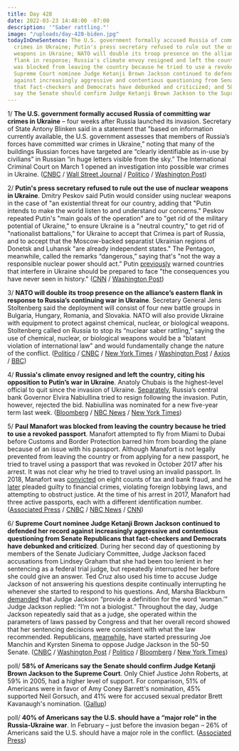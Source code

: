 ```yaml
---
title: Day 428
date: 2022-03-23 14:48:00 -07:00
description: '"Saber rattling."'
image: "/uploads/day-428-biden.jpg"
todayInOneSentence: The U.S. government formally accused Russia of committing war
  crimes in Ukraine; Putin's press secretary refused to rule out the use of nuclear
  weapons in Ukraine; NATO will double its troop presence on the alliance’s eastern
  flank in response; Russia's climate envoy resigned and left the country; Paul Manafort
  was blocked from leaving the country because he tried to use a revoked passport;
  Supreme Court nominee Judge Ketanji Brown Jackson continued to defended her record
  against increasingly aggressive and contentious questioning from Senate Republicans
  that fact-checkers and Democrats have debunked and criticized; and 58% of Americans
  say the Senate should confirm Judge Ketanji Brown Jackson to the Supreme Court.
---
```


1/ **The U.S. government formally accused Russia of committing war crimes in Ukraine** – four weeks after Russia launched its invasion. Secretary of State Antony Blinken said in a statement that "based on information currently available, the U.S. government assesses that members of Russia’s forces have committed war crimes in Ukraine,” noting that many of the buildings Russian forces have targeted are “clearly identifiable as in-use by civilians” in Russian “in huge letters visible from the sky.” The International Criminal Court on March 1 opened an investigation into possible war crimes in Ukraine. ([CNBC](https://www.cnbc.com/2022/03/23/us-government-formally-accuses-russia-of-committing-war-crimes-in-ukraine.html) / [Wall Street Journal](https://www.wsj.com/articles/u-s-accuses-russia-ofwar-crimes-in-ukraine-11648059164) / [Politico](https://www.politico.com/news/2022/03/23/us-accuses-russian-military-war-crimes-ukraine-00019746) /  [Washington Post](https://www.washingtonpost.com/world/2022/03/23/russia-ukraine-war-news-biden-live-updates/#link-BFXVQMFVRRCU3CV7ZT5AOJIYUA))

2/ **Putin's press secretary refused to rule out the use of nuclear weapons in Ukraine**. Dmitry Peskov said Putin would consider using nuclear weapons in the case of "an existential threat for our country, adding that "Putin intends to make the world listen to and understand our concerns." Peskov repeated Putin's "main goals of the operation" are to "get rid of the military potential of Ukraine," to ensure Ukraine is a "neutral country," to get rid of "nationalist battalions," for Ukraine to accept that Crimea is part of Russia, and to accept that the Moscow-backed separatist Ukrainian regions of Donetsk and Luhansk "are already independent states." The Pentagon, meanwhile, called the remarks “dangerous,” saying that's "not the way a responsible nuclear power should act.” Putin [previously](https://whatthefuckjusthappenedtoday.com/2022/02/24/day-401/#1-putin-ordered-a-full-scale-invasio) warned countries that interfere in Ukraine should be prepared to face "the consequences you have never seen in history." ([CNN](https://www.cnn.com/2022/03/22/europe/amanpour-peskov-interview-ukraine-intl/) / [Washington Post](https://www.washingtonpost.com/world/2022/03/23/russia-ukraine-war-news-biden-live-updates/#link-TZQU2G2UKRFUDDTKU2CETY4N4U))

3/ **NATO will double its troop presence on the alliance’s eastern flank in response to Russia’s continuing war in Ukraine**. Secretary General Jens Stoltenberg said the deployment will consist of four new battle groups in Bulgaria, Hungary, Romania, and Slovakia. NATO will also provide Ukraine with equipment to protect against chemical, nuclear, or biological weapons. Stoltenberg called on Russia to stop its “nuclear saber rattling,” saying the use of chemical, nuclear, or biological weapons would be a "blatant violation of international law" and would fundamentally change the nature of the conflict. ([Politico](https://www.politico.eu/article/nato-ukraine-russia-stoltenberg-summit-forces-eastern-flank/) / [CNBC](https://www.cnbc.com/2022/03/23/nato-leaders-slated-to-bolster-troop-presence-in-bulgaria-hungary-romania-and-slovakia.html) / [New York Times](https://www.nytimes.com/2022/03/23/world/europe/nato-troops-ukraine.html) / [Washington Post](https://www.washingtonpost.com/world/2022/03/23/russia-ukraine-war-news-biden-live-updates/#link-ATGDEQFN4JHDPDVY6UQEXR3WUY) / [Axios](https://www.axios.com/nato-jens-stoltenberg-ukraine-russia-summit-12eb1741-55cd-40cb-8df6-12574d0897ba.html) / [BBC](https://www.bbc.com/news/world-europe-60853052))

4/ **Russia's climate envoy resigned and left the country, citing his opposition to Putin’s war in Ukraine**. Anatoly Chubais is the highest-level official to quit since the invasion of Ukraine. [Separately](https://www.bloomberg.com/news/articles/2022-03-23/russia-central-banker-wanted-out-over-ukraine-but-putin-said-no?sref=MIBMEEoj), Russia’s central bank Governor Elvira Nabiullina tried to resign following the invasion. Putin, however, rejected the bid. Nabiullina was nominated for a new five-year term last week. ([Bloomberg](https://www.bloomberg.com/news/articles/2022-03-23/putin-adviser-chubais-quits-over-ukraine-war-and-leaves-russia?sref=MIBMEEoj) / [NBC News](https://www.nbcnews.com/news/world/putin-envoy-chubais-quits-kremlin-role-russia-ukraine-invasion-rcna21170) / [New York Times](https://www.nytimes.com/2022/03/23/world/europe/russia-anatoly-chubais-quits.html))

5/ **Paul Manafort was blocked from leaving the country because he tried to use a revoked passport**. Manafort attempted to fly from Miami to Dubai before Customs and Border Protection barred him from boarding the plane because of an issue with his passport. Although Manafort is not legally prevented from leaving the country or from applying for a new passport, he tried to travel using a passport that was revoked in October 2017 after his arrest. It was not clear why he tried to travel using an invalid passport. In 2018, Manafort was [convicted](https://whatthefuckjusthappenedtoday.com/2018/08/21/day-579/#2-paul-manafort-was-convicted-on-eig) on eight counts of tax and bank fraud, and he [later](https://whatthefuckjusthappenedtoday.com/2018/09/14/day-603/#1-paul-manafort-pleaded-guilty-to-fi) pleaded guilty to financial crimes, violating foreign lobbying laws, and attempting to obstruct justice. At the time of his arrest in 2017, Manafort had three active passports, each with a different identification number. ([Associated Press](https://apnews.com/article/russia-ukraine-middle-east-miami-europe-paul-manafort-de557d1773a150fa975769d7216fa54f) / [CNBC](https://www.cnbc.com/2022/03/23/trump-campaign-chief-paul-manafort-barred-from-dubai-flight-.html) / [NBC News](https://www.nbcnews.com/politics/donald-trump/former-trump-campaign-chair-paul-manafort-blocked-flight-revoked-passp-rcna21218) / [CNN](https://www.cnn.com/2022/03/23/politics/manafort-passport-revoked/index.html))

6/ **Supreme Court nominee Judge Ketanji Brown Jackson continued to defended her record against increasingly aggressive and contentious questioning from Senate Republicans that fact-checkers and Democrats have debunked and criticized**. During her second day of questioning by members of the Senate Judiciary Committee, Judge Jackson faced accusations from Lindsey Graham that she had been too lenient in her sentencing as a federal trial judge, but repeatedly interrupted her before she could give an answer. Ted Cruz also used his time to accuse Judge Jackson of not answering his questions despite continually interrupting he whenever she started to respond to his questions. And, Marsha Blackburn [demanded](https://www.nytimes.com/2022/03/23/us/politics/ketanji-brown-jackson-woman-definition.html) that Judge Jackson “provide a definition for the word ‘woman.’” Judge Jackson replied: “I’m not a biologist.” Throughout the day, Judge Jackson repeatedly said that as a judge, she operated within the parameters of laws passed by Congress and that her overall record showed that her sentencing decisions were consistent with what the law recommended. Republicans, [meanwhile](https://www.nytimes.com/live/2022/03/23/us/ketanji-brown-jackson-supreme-court/conservatives-are-pressuring-manchin-to-oppose-jackson), have started pressuring Joe Manchin and Kyrsten Sinema to oppose Judge Jackson in the 50-50 Senate. ([CNBC](https://www.cnbc.com/2022/03/23/supreme-court-nominee-ketanji-brown-jackson-takes-senators-questions.html) / [Washington Post](https://www.washingtonpost.com/politics/2022/03/23/ketanji-brown-jackson-supreme-court-hearing-live-updates/) / [Politico](https://www.politico.com/news/2022/03/22/blackburn-jackson-define-the-word-woman-00019543) / [Bloomberg](https://www.bloomberg.com/news/articles/2022-03-23/graham-explodes-in-tirade-at-jackson-alluding-to-past-nominees?sref=MIBMEEoj) / [New York Times](https://www.nytimes.com/live/2022/03/23/us/ketanji-brown-jackson-supreme-court))

poll/ **58% of Americans say the Senate should confirm Judge Ketanji Brown Jackson to the Supreme Court**. Only Chief Justice John Roberts, at 59% in 2005, had a higher level of support. For comparison, 51% of Americans were in favor of Amy Coney Barrett's nomination, 45% supported Neil Gorsuch, and 41% were for accused sexual predator Brett Kavanaugh's nomination. ([Gallup](https://news.gallup.com/poll/390956/supreme-court-nominee-jackson-support-tied-highest.aspx))

poll/ **40% of Americans say the U.S. should have a “major role” in the Russia-Ukraine war**. In February – just before the invasion began – 26% of Americans said the U.S. should have a major role in the conflict. ([Associated Press](https://apnews.com/article/russia-ukraine-putin-business-europe-united-states-6809084d9c82fa290dc09032b4980acb))
